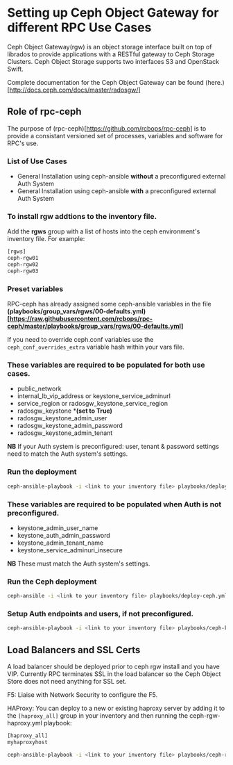 # Setting up Ceph Object Gateway for different RPC Use Cases

Ceph Object Gateway(rgw) is an object storage interface built on top of librados to provide applications with a RESTful gateway to Ceph Storage Clusters. Ceph Object Storage supports two interfaces S3 and OpenStack Swift.

Complete documentation for the Ceph Object Gateway can be found (here.)[http://docs.ceph.com/docs/master/radosgw/]

## Role of rpc-ceph
The purpose of (rpc-ceph)[https://github.com/rcbops/rpc-ceph] is to provide a consistant versioned set of processes, variables and software for RPC's use.

### List of Use Cases

* General Installation using ceph-ansible **without** a preconfigured external Auth System
* General Installation using ceph-ansible **with** a preconfigured external Auth System


### To install rgw addtions to the inventory file.

Add the **rgws** group with a list of hosts into the ceph environment's inventory file. 
For example:
```bash
[rgws]
ceph-rgw01
ceph-rgw02
ceph-rgw03
```

### Preset variables
RPC-ceph has already assigned some ceph-ansible variables in the file **(playbooks/group_vars/rgws/00-defaults.yml)[https://raw.githubusercontent.com/rcbops/rpc-ceph/master/playbooks/group_vars/rgws/00-defaults.yml]**

If you need to override ceph.conf variables use the `ceph_conf_overrides_extra` variable hash within your vars file.

### These variables are required to be populated for **both** use cases.

* public_network
* internal_lb_vip_address or keystone_service_adminurl
* service_region or radosgw_keystone_service_region
* radosgw_keystone ***(set to True)**
* radosgw_keystone_admin_user
* radosgw_keystone_admin_password
* radosgw_keystone_admin_tenant

**NB** If your Auth system is preconfigured: user, tenant & password settings need to match the Auth system's settings.

### Run the deployment
```bash
ceph-ansible-playbook -i <link to your inventory file> playbooks/deploy-ceph.yml -e@<link to your vars file>
```

### These variables are required to be populated when Auth is **not** preconfigured.

* keystone\_admin\_user\_name
* keystone\_auth\_admin\_password
* keystone\_admin\_tenant\_name
* keystone\_service\_adminuri\_insecure

**NB** These must match the Auth system's settings.

### Run the Ceph deployment
```bash
ceph-ansible -i <link to your inventory file> playbooks/deploy-ceph.yml -e@<link to your vars file>
```

### Setup Auth endpoints and users, if **not** preconfigured.
```bash
ceph-ansible-playbook -i <link to your inventory file> playbooks/ceph-keystone-rgw.yml -e@<link to your vars file>
```

## Load Balancers and SSL Certs
A load balancer should be deployed prior to ceph rgw install and you have VIP.  Currently RPC terminates SSL in the load balancer so the Ceph Object Store does not need anything for SSL set.

F5: Liaise with Network Security to configure the F5.

HAProxy:
You can deploy to a new or existing haproxy server by adding it to the ``[haproxy_all]`` group in your inventory and then running the ceph-rgw-haproxy.yml playbook:
```bash
[haproxy_all]
myhaproxyhost
```
```bash
ceph-ansible-playbook -i <link to your inventory file> playbooks/ceph-rgw-haproxy.yml -e@<link to your vars file>
```
